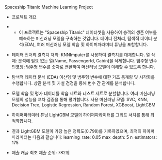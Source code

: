 Spaceship Titanic Machine Learning Project

- 프로젝트 개요
- - 이 프로젝트는 "Spaceship Titanic" 데이터셋을 사용하여 승객의 생존 여부를 예측하는 머신러닝 모델을 구축하는 것입니다. 
데이터 전처리, 탐색적 데이터 분석(EDA), 여러 머신러닝 모델 학습 및 하이퍼파라미터 튜닝을 포함합니다.


- 데이터 전처리
결측치 처리: KNNImputer를 사용하여 결측치를 대체합니다.
열 삭제: 분석에 필요 없는 열(Name, PassengerId, Cabin)을 삭제합니다.
범주형 변수 인코딩: 범주형 변수를 숫자로 변환하여 머신러닝 모델이 이해할 수 있도록 합니다.


- 탐색적 데이터 분석 (EDA)
이산형 및 범주형 변수에 대한 기초 통계량 및 시각화를 수행합니다.
상관 분석 및 가설 검정을 통해 변수 간 관계를 분석합니다.


- 모델 학습 및 평가
데이터를 학습 세트와 테스트 세트로 분할합니다.
여러 머신러닝 모델의 성능을 교차 검증을 통해 평가합니다.
사용 머신러닝 모델: SVC, KNN, Decision Tree, Logistic Regression, Random Forest, XGBoost, LightGBM


- 하이퍼파라미터 튜닝
LightGBM 모델의 하이퍼파라미터를 그리드 서치를 통해 최적화합니다.


- 결과
LightGBM 모델이 가장 높은 정확도(0.799)를 기록하였으며, 최적의 하이퍼파라미터는 다음과 같습니다:
learning_rate: 0.05
max_depth: 5
n_estimators: 175


- 제출
캐글 최초 제출 순위: 782위
